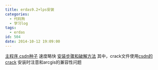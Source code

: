 ```yaml
---
title: erdas9.2+lps安装
categories:
  - 代码狗
  - 学习log
tags:
  - erdas
id: 504
date: 2014-10-12 19:09:00
---
```


[主程序 csdn种子](http://download.csdn.net/download/lxfcolor/3531297) 速度略快
[安装步骤和破解方法](http://jingyan.baidu.com/article/3aed632e7d5c8c70108091e6.html)
其中，crack文件使用[csdn的crack](http://download.csdn.net/download/huahua0079/5015925)
安装时注意和arcgis的兼容性问题